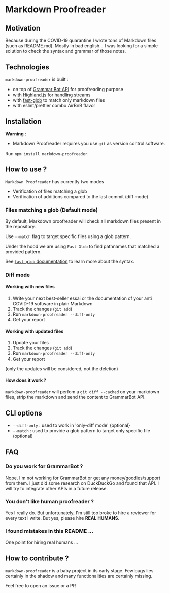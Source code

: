 # Markdown Proofreader

## Motivation

Because during the COVID-19 quarantine I wrote tons of Markdown files (such as README.md). Mostly in bad english...
I was looking for a simple solution to check the syntax and grammar of those notes.

## Technologies

`markdown-proofreader` is built :

- on top of [Grammar Bot API](https://www.grammarbot.io/) for proofreading purpose 
- with [Highland.js](https://highlandjs.org/) for handling streams
- with [fast-glob](https://github.com/mrmlnc/fast-glob) to match only markdown files
- with eslint/prettier combo AirBnB flavor 

## Installation

**Warning** :
- Markdown Proofreader requires you use `git` as version control software.

Run `npm install markdown-proofreader`.

## How to use ?

`Markdown Proofreader` has currently two modes 

- Verification of files matching a glob
- Verification of additions compared to the last commit (diff mode)

### Files matching a glob (Default mode)

By default, Markdown proofreader will check all markdown files present in the repository.

Use `--match` flag to target specific files using a glob pattern.

Under the hood we are using `Fast Glob` to find pathnames that matched a provided pattern.

See [`fast-glob` documentation](https://github.com/mrmlnc/fast-glob) to learn more about the syntax.

### Diff mode

#### Working with new files

1. Write your next best-seller essai or the documentation of your anti COVID-19 software in plain Markdown
2. Track the changes (`git add`)
3. Run `markdown-proofreader --diff-only`
4. Get your report

#### Working with updated files

1. Update your files
2. Track the changes (`git add`)
3. Run `markdown-proofreader --diff-only`
4. Get your report

(only the updates will be considered, not the deletion)

#### How does it work ?

`markdown-proofreader` will perfom a `git diff --cached` on your markdown files, strip the markdown and send the content to GrammarBot API.


## CLI options

- `--diff-only` : used to work in 'only-diff mode'  {optional}
- `--match` : used to provide a glob pattern to target only specific file (optional)




## FAQ

### Do you work for GrammarBot ?

Nope. I'm not working for GrammarBot or get any money/goodies/support from them. I just did some research on DuckDuckGo and found that API. I will try to integrate other APIs in a future release.

### You don't like human proofreader ?
Yes I really do. But unfortunately, I'm still too broke to hire a reviewer for every text I write. But yes, please hire **REAL HUMANS**.

### I found mistakes in this README ...

One point for hiring real humans ...

## How to contribute ?

`markdown-proofreader` is a baby project in its early stage. Few bugs lies certainly in the shadow and many functionalities are certainly missing.

Feel free to open an issue or a PR


